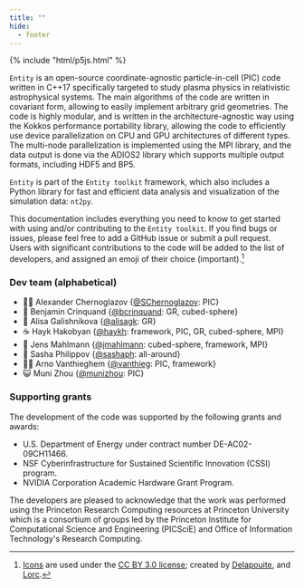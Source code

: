```yaml
---
title: ""
hide:
  - footer
---
```

<!-- 
<link rel="stylesheet" href="css/neotoroi/neoteroi-mkdocs.min.css">
<link rel="stylesheet" href="css/neotoroi/neoteroi-cards.css">
<link rel="stylesheet" href="css/neotoroi/neoteroi-timeline.css">
<link rel="stylesheet" href="css/neotoroi/neoteroi-gantt.css">
<link rel="stylesheet" href="css/neotoroi/neoteroi-spantable.css">
 -->

<!-- <div class="entity-cover"></div> -->
<div id="cover" class="p5canvas"></div>

<script src="cover.js"></script>
{% include "html/p5js.html" %}

`Entity` is an open-source coordinate-agnostic particle-in-cell (PIC) code written in C++17 specifically targeted to study plasma physics in relativistic astrophysical systems. The main algorithms of the code are written in covariant form, allowing to easily implement arbitrary grid geometries. The code is highly modular, and is written in the architecture-agnostic way using the Kokkos performance portability library, allowing the code to efficiently use device parallelization on CPU and GPU architectures of different types. The multi-node parallelization is implemented using the MPI library, and the data output is done via the ADIOS2 library which supports multiple output formats, including HDF5 and BP5.

`Entity` is part of the `Entity toolkit` framework, which also includes a Python library for fast and efficient data analysis and visualization of the simulation data: `nt2py`.

This documentation includes everything you need to know to get started with using and/or contributing to the `Entity toolkit`. If you find bugs or issues, please feel free to add a GitHub issue or submit a pull request. Users with significant contributions to the code will be added to the list of developers, and assigned an emoji of their choice (important).[^1]


<!-- ::cards::cols=3 image-bg

- title: Core framework
  content: |
    Provides predesigned low-level algorithm and data containers that can be adapted to particular physics routines and simulations at the higher level.
  image: "assets/icons/framework-icon.svg"
  key: core

- title: Simulation engines
  content: |
    Set of plasma physics simulation modules and algorithms for the high-energy astrophysical plasma simulations.
  image: "assets/icons/engine-icon.svg"
  key: sim

- title: Visualization tools
  content: |
    Runtime visualization, analysis and post-processing tools for the on-the-fly debugging, interactive data exploration and in-depth analysis. 
  image: "assets/icons/vis-icon.svg"
  key: vis

::/cards:: -->

### Dev team (alphabetical)

* 💁‍♂️ Alexander Chernoglazov {[@SChernoglazov](https://github.com/SChernoglazov): PIC}
* :tea: Benjamin Crinquand {[@bcrinquand](https://github.com/bcrinquand): GR, cubed-sphere}
* :bubble_tea: Alisa Galishnikova {[@alisagk](https://github.com/alisagk): GR}
* :coffee: Hayk Hakobyan {[@haykh](https://github.com/haykh): framework, PIC, GR, cubed-sphere, MPI}
* :potato: Jens Mahlmann {[@jmahlmann](https://github.com/jmahlmann): cubed-sphere, framework, MPI}
* :dolphin: Sasha Philippov {[@sashaph](https://github.com/sashaph): all-around}
* 🤷‍♂️ Arno Vanthieghem {[@vanthieg](https://github.com/vanthieg): PIC, framework}
* 😺 Muni Zhou {[@munizhou](https://github.com/munizhou): PIC}

<!-- ### Timeline -->

<!-- 
::timeline::

- title: First public version
  content: v0.8 includes single-node SR PIC simulation engine, and the preliminary version of the on-the-fly visualization tool (nttiny).
  icon: v0.8
  sub_title: 2023-Jan
  key: v0-8
- title: GRPIC
  content: v0.9 will introduce the GRPIC engine with a spherical and quasi-spherical 2.5D Kerr-Schild metric.
  icon: v0.9
  sub_title: 2023-Jul
  key: v0-9
- title: First official release
  content: v1.0 will be the first official release of the Entity toolkit. It will fully support SR and GR PIC simulations on multiple nodes (GPU & CPU) in arbitrary geometries.
  icon: v1.0
  sub_title: 2023-Fall
  key: v1-0
- title: Advanced features
  content: TBD (cubed-sphere, QED, force-free, etc.).
  icon: v1.1
  sub_title: late 2023
  key: v1-1

::/timeline:: -->

<style>
[data-md-color-scheme="default"] .entity-cover {
  background-image: url("assets/cover_light.gif");
}

[data-md-color-scheme="slate"] .entity-cover {
  background-image: url("assets/cover_dark.gif");
}
</style>

### Supporting grants

The development of the code was supported by the following grants and awards:

- <span>U.S. Department of Energy</span> under contract number DE-AC02-09CH11466. 
- <span>NSF</span> Cyberinfrastructure for Sustained Scientific Innovation (CSSI) program.
- <span>NVIDIA Corporation</span> Academic Hardware Grant Program.

The developers are pleased to acknowledge that the work was performed using the Princeton Research Computing resources at <span>Princeton University</span> which is a consortium of groups led by the Princeton Institute for Computational Science and Engineering (PICSciE) and Office of Information Technology's Research Computing. 

[^1]: [Icons](https://game-icons.net/) are used under the [CC BY 3.0 license](https://creativecommons.org/licenses/by/3.0/); created by [Delapouite](https://delapouite.com/), and [Lorc](https://lorcblog.blogspot.com/).


<script>
  document.addEventListener('DOMContentLoaded', () => {
    const el = document.getElementById('dev-team-alphabetical');
    let ul = el.nextElementSibling;
    if (ul) {
      Array.from(ul.children).forEach(li => {
        const tags_str = />:(.*)\}/.exec(li.innerHTML)[1];
        const tags = tags_str.split(',').map(c => c.trim());
        li.innerHTML = li.innerHTML.replace(tags_str, tags.map(t => `<span class="tag ${t.toLowerCase().replace(' ', '_')}">${t}</span>`).join(''));
      });
    }
  });
</script>
